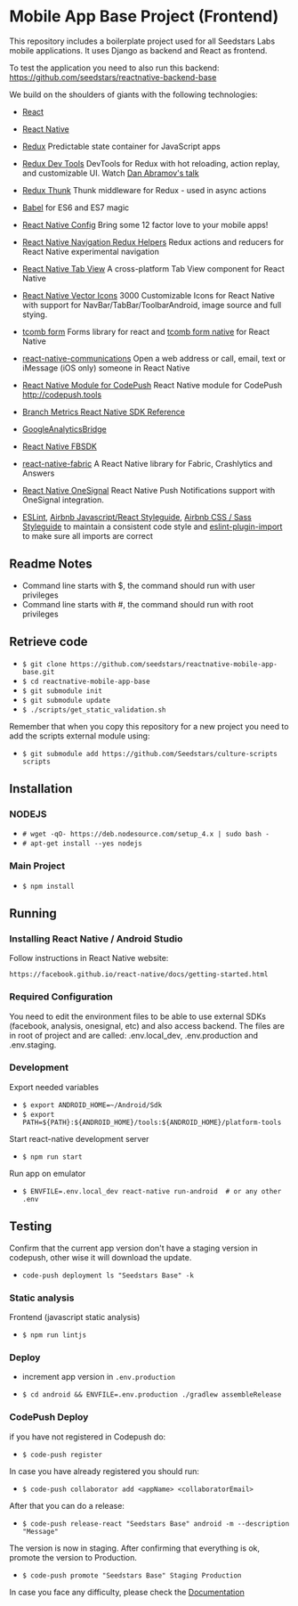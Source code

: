 # Mobile App Base Project (Frontend)

This repository includes a boilerplate project used for all Seedstars Labs mobile applications. It uses Django as backend and React as frontend.

To test the application you need to also run this backend: https://github.com/seedstars/reactnative-backend-base

We build on the shoulders of giants with the following technologies:

* [React](https://github.com/facebook/react)
* [React Native](https://github.com/facebook/react-native)
* [Redux](https://github.com/reactjs/redux) Predictable state container for JavaScript apps 
* [Redux Dev Tools](https://github.com/gaearon/redux-devtools) DevTools for Redux with hot reloading, action replay, and customizable UI. Watch [Dan Abramov's talk](https://www.youtube.com/watch?v=xsSnOQynTHs)
* [Redux Thunk](https://github.com/gaearon/redux-thunk) Thunk middleware for Redux - used in async actions
* [Babel](http://babeljs.io) for ES6 and ES7 magic
* [React Native Config](https://github.com/luggit/react-native-config) Bring some 12 factor love to your mobile apps!
* [React Native Navigation Redux Helpers](https://github.com/bakery/react-native-navigation-redux-helpers) Redux actions and reducers for React Native experimental navigation
* [React Native Tab View](https://github.com/react-native-community/react-native-tab-view) A cross-platform Tab View component for React Native
* [React Native Vector Icons](https://github.com/oblador/react-native-vector-icons) 3000 Customizable Icons for React Native with support for NavBar/TabBar/ToolbarAndroid, image source and full stying.
* [tcomb form](https://github.com/gcanti/tcomb-form) Forms library for react and [tcomb form native](https://github.com/gcanti/tcomb-form-native) for React Native
* [react-native-communications](https://github.com/anarchicknight/react-native-communications) Open a web address or call, email, text or iMessage (iOS only) someone in React Native

* [React Native Module for CodePush](https://github.com/Microsoft/react-native-code-push) React Native module for CodePush http://codepush.tools

* [Branch Metrics React Native SDK Reference](https://github.com/BranchMetrics/react-native-branch-deep-linking)
* [GoogleAnalyticsBridge](https://github.com/idehub/react-native-google-analytics-bridge)
* [React Native FBSDK](https://github.com/facebook/react-native-fbsdk)
* [react-native-fabric](https://github.com/corymsmith/react-native-fabric) A React Native library for Fabric, Crashlytics and Answers
* [React Native OneSignal](https://github.com/geektimecoil/react-native-onesignal) React Native Push Notifications support with OneSignal integration.

* [ESLint](http://eslint.org), [Airbnb Javascript/React Styleguide](https://github.com/airbnb/javascript), [Airbnb CSS / Sass Styleguide](https://github.com/airbnb/css) to maintain a consistent code style and [eslint-plugin-import](https://github.com/benmosher/eslint-plugin-import) to make sure all imports are correct



## Readme Notes

* Command line starts with $, the command should run with user privileges
* Command line starts with #, the command should run with root privileges


## Retrieve code

* `$ git clone https://github.com/seedstars/reactnative-mobile-app-base.git`
* `$ cd reactnative-mobile-app-base`
* `$ git submodule init`
* `$ git submodule update`
* `$ ./scripts/get_static_validation.sh`

Remember that when you copy this repository for a new project you need to add the scripts external module using:

* `$ git submodule add https://github.com/Seedstars/culture-scripts scripts`

## Installation

### NODEJS

* `# wget -qO- https://deb.nodesource.com/setup_4.x | sudo bash -`
* `# apt-get install --yes nodejs`

### Main Project

* `$ npm install`


## Running

### Installing React Native / Android Studio

Follow instructions in React Native website:

`https://facebook.github.io/react-native/docs/getting-started.html`

### Required Configuration

You need to edit the environment files to be able to use external SDKs (facebook, analysis, onesignal, etc) and also access backend.
The files are in root of project and are called: .env.local_dev, .env.production and .env.staging.


### Development

Export needed variables

* `$ export ANDROID_HOME=~/Android/Sdk`
* `$ export PATH=${PATH}:${ANDROID_HOME}/tools:${ANDROID_HOME}/platform-tools`

Start react-native development server

* `$ npm run start`

Run app on emulator

* `$ ENVFILE=.env.local_dev react-native run-android  # or any other .env`

## Testing

Confirm that the current app version don't have a staging version in codepush, other wise it will download the update.

* `code-push deployment ls "Seedstars Base" -k`


### Static analysis

Frontend (javascript static analysis)

* `$ npm run lintjs`

### Deploy

* increment app version in `.env.production`

* `$ cd android && ENVFILE=.env.production ./gradlew assembleRelease`

### CodePush Deploy
 if you have not registered in Codepush do:

 * `$ code-push register`

 In case you have already registered you should run:

 * `$ code-push collaborator add <appName> <collaboratorEmail>`

 After that you can do a release:

 * `$ code-push release-react "Seedstars Base" android -m --description "Message"`

The version is now in staging. After confirming that everything is ok, promote the version to Production.

* `$ code-push promote "Seedstars Base" Staging Production`

In case you face any difficulty, please check the [Documentation](http://microsoft.github.io/code-push/docs/getting-started.html)
